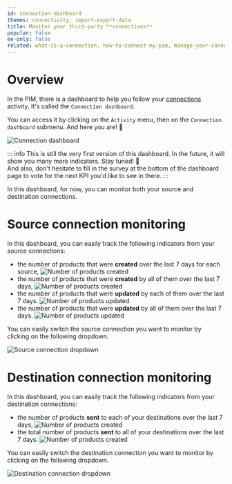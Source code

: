```yaml
---
id: connection-dashboard
themes: connectivity, import-export-data
title: Monitor your third-party **connections**
popular: false
ee-only: false
related: what-is-a-connection, how-to-connect-my-pim, manage-your-connections
---
```


# Overview

In the PIM, there is a dashboard to help you follow your [connections](what-is-a-connection.html) activity. It's called the `Connection dashboard`.

You can access it by clicking on the `Activity` menu, then on the `Connection dashboard` submenu. And here you are! :tada:

![Connection dashboard](../img/connection-dashboard.png)

::: info
This is still the very first version of this dashboard. In the future, it will show you many more indicators. Stay tuned! 🙂  
And also, don't hesitate to fill in the survey at the bottom of the dashboard page to vote for the next KPI you'd like to see in there.
:::

In this dashboard, for now, you can monitor both your source and destination connections.

# Source connection monitoring
In this dashboard, you can easily track the following indicators from your source connections:

- the number of products that were **created** over the last 7 days for each source,
![Number of products created](../img/number-of-products-created.png)
- the number of products that were **created** by all of them over the last 7 days,
![Number of products created](../img/number-of-products-created-all-connections.png)
- the number of products that were **updated** by each of them over the last 7 days.
![Number of products updated](../img/number-of-products-updated.png)
- the number of products that were **updated** by all of them over the last 7 days.
![Number of products updated](../img/number-of-products-updated-all-connections.png)

You can easily switch the source connection you want to monitor by clicking on the following dropdown.

![Source connection dropdown](../img/source-connection-dropdown.png)

# Destination connection monitoring
In this dashboard, you can easily track the following indicators from your destination connections:
- the number of products **sent** to each of your destinations over the last 7 days,
![Number of products created](../img/number-of-products-sent.png)
- the total number of products **sent** to all of your destinations over the last 7 days.
![Number of products created](../img/number-of-products-sent-all-connections.png)

You can easily switch the destination connection you want to monitor by clicking on the following dropdown.

![Destination connection dropdown](../img/destination-connection-dropdown.png)
